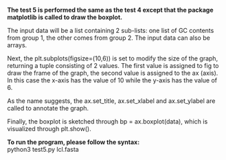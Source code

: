 **The test 5 is performed the same as the test 4 except that the package matplotlib is called to draw the boxplot. <br />**

The input data will be a list containing 2 sub-lists: one list of GC contents from group 1, the other comes from group 2. The input data can also be arrays. <br />

Next, the plt.subplots(figsize=(10,6)) is set to modify the size of the graph, returning a tuple consisting of 2 values. The first value is assigned to fig to draw the frame of the graph, the second value is assigned to the ax (axis). In this case the x-axis has the value of 10 while the y-axis has the value of 6. <br />

As the name suggests, the ax.set_title, ax.set_xlabel and ax.set_ylabel are called to annotate the graph. <br />

Finally, the boxplot is sketched through bp = ax.boxplot(data), which is visualized through plt.show(). <br /> 

**To run the program, please follow the syntax: <br />**
python3 test5.py lcl.fasta
